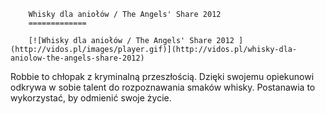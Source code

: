 
        Whisky dla aniołów / The Angels' Share 2012 
        =============
        
        [![Whisky dla aniołów / The Angels' Share 2012 ](http://vidos.pl/images/player.gif)](http://vidos.pl/whisky-dla-aniolow-the-angels-share-2012)
        
        
 Robbie to chłopak z kryminalną przeszłością. Dzięki swojemu opiekunowi odkrywa w sobie talent do rozpoznawania smaków whisky. Postanawia to wykorzystać, by odmienić swoje życie.
    